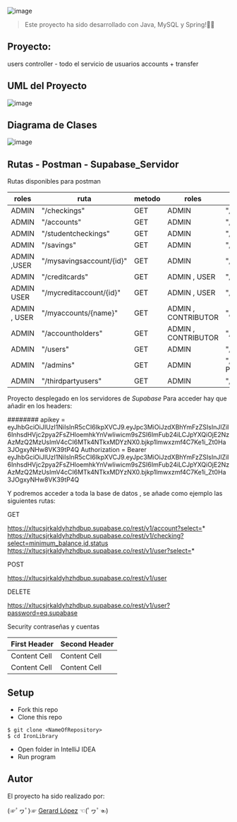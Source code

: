 ![image](https://user-images.githubusercontent.com/72072309/205083754-e000dd47-8302-4cf8-9791-33826d9d9bf9.png)

> Este proyecto ha sido desarrollado con Java, MySQL y Spring!🐱‍💻


## Proyecto:

users controller - todo el servicio de usuarios
accounts + transfer


## UML del Proyecto

![image](https://user-images.githubusercontent.com/72072309/205115044-f51ff48d-1867-48c5-9e4a-a2e052cf4b16.png)


## Diagrama de Clases

![image](https://user-images.githubusercontent.com/72072309/205298752-b837bcac-42ab-419f-8d06-f752332f9371.png)

## Rutas - Postman - Supabase_Servidor

Rutas disponibles para postman

| roles  | ruta | metodo |roles  | ruta | metodo |
| ------------- | ------------- | ------------- |------------- | ------------- | ------------- |
| ADMIN   | "/checkings"  | GET  | ADMIN   | "/checkings"  | POST  |
| ADMIN  | "/accounts" | GET  | ADMIN   | "/accountholders" | POST  |
| ADMIN  | "/studentcheckings" | GET  | ADMIN   | "/users"  | POST  |
| ADMIN  | "/savings" | GET  | ADMIN   | "/admins"  | POST  |
| ADMIN ,USER | "/mysavingsaccount/{id}" | GET  | ADMIN   | "/thirdpartyusers"  | POST  |
| ADMIN  | "/creditcards" | GET  | ADMIN , USER | "/transfer"  | PATCH  |
| ADMIN USER | "/mycreditaccount/{id}" | GET  | ADMIN , USER | "/retrieveMoney"  | PATCH  |
| ADMIN , USER| "/myaccounts/{name}" | GET  | ADMIN , CONTRIBUTOR | "/thirdpartyusers/{hashedKey}"  | PATCH  |
| ADMIN  | "/accountholders" | GET  | ADMIN , CONTRIBUTOR | "/thirdpartyusers/recieve/{hashedKey}" | PATCH  |
| ADMIN  | "/users" | GET  | ADMIN   | "/checkings/{id}"  | DELETE  |
| ADMIN  | "/admins" | GET  | ADMIN   | "/admins/{name}" (las mismas que POST)  | DELETE  |
| ADMIN  | "/thirdpartyusers" | GET  | ADMIN   | "/thirdpartyusers/{name}" | DELETE  |


Proyecto desplegado en los servidores de *Supabase*
Para acceder hay que añadir en los headers:

######## apikey = eyJhbGciOiJIUzI1NiIsInR5cCI6IkpXVCJ9.eyJpc3MiOiJzdXBhYmFzZSIsInJlZiI6InhsdHVjc2pya2FsZHloemhkYnVwIiwicm9sZSI6ImFub24iLCJpYXQiOjE2NzAzMzQ2MzUsImV4cCI6MTk4NTkxMDYzNX0.bjkp1lmwxzmf4C7Ke1i_Zt0Ha3JOgxyNHw8VK39tP4Q
Authorization = Bearer eyJhbGciOiJIUzI1NiIsInR5cCI6IkpXVCJ9.eyJpc3MiOiJzdXBhYmFzZSIsInJlZiI6InhsdHVjc2pya2FsZHloemhkYnVwIiwicm9sZSI6ImFub24iLCJpYXQiOjE2NzAzMzQ2MzUsImV4cCI6MTk4NTkxMDYzNX0.bjkp1lmwxzmf4C7Ke1i_Zt0Ha3JOgxyNHw8VK39tP4Q

Y podremos acceder a toda la base de datos , se añade como ejemplo las siguientes rutas:

GET

https://xltucsjrkaldyhzhdbup.supabase.co/rest/v1/account?select=*
https://xltucsjrkaldyhzhdbup.supabase.co/rest/v1/checking?select=minimum_balance,id,status
https://xltucsjrkaldyhzhdbup.supabase.co/rest/v1/user?select=*

POST

https://xltucsjrkaldyhzhdbup.supabase.co/rest/v1/user

DELETE

https://xltucsjrkaldyhzhdbup.supabase.co/rest/v1/user?password=eq.supabase

Security 
contraseñas y cuentas

| First Header  | Second Header |
| ------------- | ------------- |
| Content Cell  | Content Cell  |
| Content Cell  | Content Cell  |

## Setup

- Fork this repo
- Clone this repo

```shell
$ git clone <NameOfRepository>
$ cd IronLibrary
```

- Open folder in IntelliJ IDEA
- Run program

## Autor
El proyecto ha sido realizado por:

(☞ﾟヮﾟ)☞   [Gerard López](https://github.com/GerardLopezGarcia)   ☜(ﾟヮﾟ☜)

